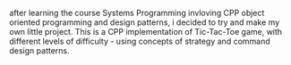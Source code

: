 after learning the course Systems Programming invloving CPP object oriented programming and design patterns, i decided to try and make my own little project.
This is a CPP implementation of Tic-Tac-Toe game, with different levels of difficulty - using concepts of strategy and command design patterns.
